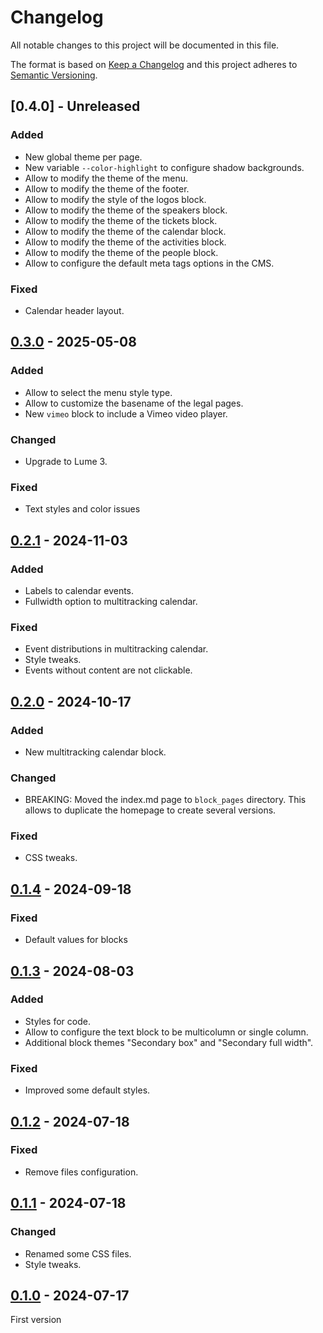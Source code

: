 # Changelog
All notable changes to this project will be documented in this file.

The format is based on [Keep a Changelog](https://keepachangelog.com/) and this
project adheres to [Semantic Versioning](https://semver.org/).

## [0.4.0] - Unreleased
### Added
- New global theme per page.
- New variable `--color-highlight` to configure shadow backgrounds.
- Allow to modify the theme of the menu.
- Allow to modify the theme of the footer.
- Allow to modify the style of the logos block.
- Allow to modify the theme of the speakers block.
- Allow to modify the theme of the tickets block.
- Allow to modify the theme of the calendar block.
- Allow to modify the theme of the activities block.
- Allow to modify the theme of the people block.
- Allow to configure the default meta tags options in the CMS.

### Fixed
- Calendar header layout.

## [0.3.0] - 2025-05-08
### Added
- Allow to select the menu style type.
- Allow to customize the basename of the legal pages.
- New `vimeo` block to include a Vimeo video player.

### Changed
- Upgrade to Lume 3.

### Fixed
- Text styles and color issues

## [0.2.1] - 2024-11-03
### Added
- Labels to calendar events.
- Fullwidth option to multitracking calendar.

### Fixed
- Event distributions in multitracking calendar.
- Style tweaks.
- Events without content are not clickable.

## [0.2.0] - 2024-10-17
### Added
- New multitracking calendar block.

### Changed
- BREAKING: Moved the index.md page to `block_pages` directory. This allows to duplicate the homepage to create several versions.

### Fixed
- CSS tweaks.

## [0.1.4] - 2024-09-18
### Fixed
- Default values for blocks

## [0.1.3] - 2024-08-03
### Added
- Styles for code.
- Allow to configure the text block to be multicolumn or single column.
- Additional block themes "Secondary box" and "Secondary full width".

### Fixed
- Improved some default styles.

## [0.1.2] - 2024-07-18
### Fixed
- Remove files configuration.

## [0.1.1] - 2024-07-18
### Changed
- Renamed some CSS files.
- Style tweaks.

## [0.1.0] - 2024-07-17
First version

[0.3.1]: https://github.com/tarugoconf/TOP/compare/v0.3.0...HEAD
[0.3.0]: https://github.com/tarugoconf/TOP/compare/v0.2.1...v0.3.0
[0.2.1]: https://github.com/tarugoconf/TOP/compare/v0.2.0...v0.2.1
[0.2.0]: https://github.com/tarugoconf/TOP/compare/v0.1.4...v0.2.0
[0.1.4]: https://github.com/tarugoconf/TOP/compare/v0.1.3...v0.1.4
[0.1.3]: https://github.com/tarugoconf/TOP/compare/v0.1.2...v0.1.3
[0.1.2]: https://github.com/tarugoconf/TOP/compare/v0.1.1...v0.1.2
[0.1.1]: https://github.com/tarugoconf/TOP/compare/v0.1.0...v0.1.1
[0.1.0]: https://github.com/tarugoconf/TOP/releases/tag/v0.1.0
